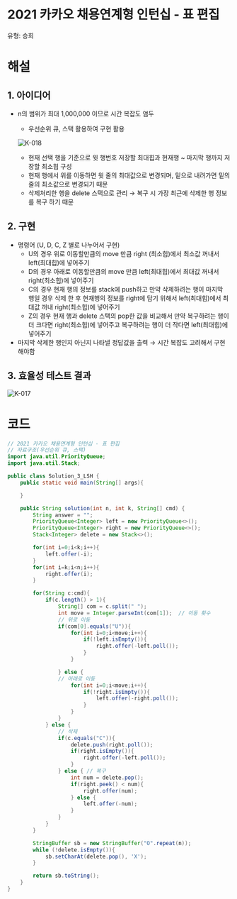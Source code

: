 # 2021 카카오 채용연계형 인턴십 - 표 편집

유형: 승희

# 해설

## 1. 아이디어

- n의 범위가 최대 1,000,000 이므로 시간 복잡도 염두
    - 우선순위 큐, 스택 활용하여 구현 활용
    
    ![K-018](https://user-images.githubusercontent.com/54658745/160896952-25f84a87-ff8b-47d7-b4c1-a1c2d5d9fa21.png)

    
    - 현재 선택 행을 기준으로 윗 행번호 저장할 최대힙과 현재행 ~ 마지막 행까지 저장할 최소힙 구성
    - 현재 행에서 위를 이동하면 윗 줄의 최대값으로 변경되며, 밑으로 내려가면 밑의 줄의 최소값으로 변경되기 때문
    - 삭제처리한 행을 delete 스택으로 관리 → 복구 시 가장 최근에 삭제한 행 정보를 복구 하기 때문

 

## 2. 구현

- 명령어 (U, D, C, Z 별로 나누어서 구현)
    - U의 경우 위로 이동할만큼의 move 만큼 right (최소힙)에서 최소값 꺼내서 left(최대힙)에 넣어주기
    - D의 경우 아래로 이동할만큼의 move 만큼 left(최대힙)에서 최대값 꺼내서 right(최소힙)에 넣어주기
    - C의 경우 현재 행의 정보를 stack에 push하고 만약 삭제하려는 행이 마지막 행일 경우 삭제 한 후 현재행의 정보를 right에 담기 위해서 left(최대힙)에서 최대값 꺼내 right(최소힙)에 넣어주기
    - Z의 경우 현재 행과 delete 스택의 pop한 값을 비교해서 만약 복구하려는 행이 더 크다면 right(최소힙)에 넣어주고 복구하려는 행이 더 작다면 left(최대힙)에 넣어주기
- 마지막 삭제한 행인지 아닌지 나타낼 정답값을 출력 → 시간 복잡도 고려해서 구현해야함
    
    

## 3. 효율성 테스트 결과

![K-017](https://user-images.githubusercontent.com/54658745/160896972-1b334b7d-981c-4442-813a-3a2802d484b6.png)


# 코드

```java
// 2021 카카오 채용연계형 인턴십 - 표 편집
// 자료구조(우선순위 큐, 스택)
import java.util.PriorityQueue;
import java.util.Stack;

public class Solution_3_LSH {
    public static void main(String[] args){

    }

    public String solution(int n, int k, String[] cmd) {
        String answer = "";
        PriorityQueue<Integer> left = new PriorityQueue<>();
        PriorityQueue<Integer> right = new PriorityQueue<>();
        Stack<Integer> delete = new Stack<>();

        for(int i=0;i<k;i++){
            left.offer(-i);
        }
        for(int i=k;i<n;i++){
            right.offer(i);
        }

        for(String c:cmd){
            if(c.length() > 1){
                String[] com = c.split(" ");
                int move = Integer.parseInt(com[1]);  // 이동 횟수
                // 위로 이동
                if(com[0].equals("U")){
                    for(int i=0;i<move;i++){
                        if(!left.isEmpty()){
                            right.offer(-left.poll());
                        }
                    }

                } else {
                // 아래로 이동
                    for(int i=0;i<move;i++){
                        if(!right.isEmpty()){
                            left.offer(-right.poll());
                        }
                    }
                }
            } else {
                // 삭제
                if(c.equals("C")){
                    delete.push(right.poll());
                    if(right.isEmpty()){
                        right.offer(-left.poll());
                    }
                } else { // 복구
                    int num = delete.pop();
                    if(right.peek() < num){
                        right.offer(num);
                    } else {
                        left.offer(-num);
                    }
                }
            }
        }

        StringBuffer sb = new StringBuffer("O".repeat(n));
        while (!delete.isEmpty()){
            sb.setCharAt(delete.pop(), 'X');
        }

        return sb.toString();
    }
}
```
